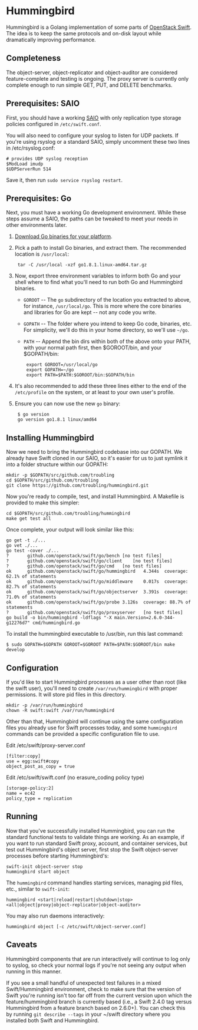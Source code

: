 Hummingbird
===========

Hummingbird is a Golang implementation of some parts of [OpenStack Swift][1].
The idea is to keep the same protocols and on-disk layout while dramatically
improving performance.


Completeness
------------

The object-server, object-replicator and object-auditor are considered
feature-complete and testing is ongoing. The proxy server is currently only
complete enough to run simple GET, PUT, and DELETE benchmarks.


Prerequisites: SAIO
-------------------

First, you should have a working [SAIO][2] with only replication type storage
policies configured in `/etc/swift.conf`.

You will also need to configure your syslog to listen for UDP packets. If
you're using rsyslog or a standard SAIO, simply uncomment these two lines in
/etc/rsyslog.conf:

    # provides UDP syslog reception
    $ModLoad imudp
    $UDPServerRun 514

Save it, then run `sudo service rsyslog restart`.


Prerequisites: Go
-----------------

Next, you must have a working Go development environment. While these steps
assume a SAIO, the paths can be tweaked to meet your needs in other
environments later.

1. [Download Go binaries for your platform][3].
1. Pick a path to install Go binaries, and extract them. The recommended
   location is `/usr/local`:

        tar -C /usr/local -xzf go1.8.1.linux-amd64.tar.gz

1. Now, export three environment variables to inform both Go and your shell
   where to find what you'll need to run both Go and Hummingbird binaries.

   * `GOROOT` -- The `go` subdirectory of the location you extracted to above,
     for instance, `/usr/local/go`. This is more where the core binaries and
     libraries for Go are kept -- not any code you write.

   * `GOPATH` -- The folder where you intend to keep Go code, binaries, etc.
     For simplicity, we'll do this in your home directory, so we'll use
     `~/go`.

   * `PATH` -- Append the bin dirs within both of the above onto your PATH,
     with your normal path first, then $GOROOT/bin, and your $GOPATH/bin:

          export GOROOT=/usr/local/go
          export GOPATH=~/go
          export PATH=$PATH:$GOROOT/bin:$GOPATH/bin

1. It's also recommended to add these three lines either to the end of the
   `/etc/profile` on the system, or at least to your own user's profile.

1. Ensure you can now use the new `go` binary:

        $ go version
        go version go1.8.1 linux/amd64


Installing Hummingbird
----------------------

Now we need to bring the Hummingbird codebase into our GOPATH. We already have
Swift cloned in our SAIO, so it's easier for us to just symlink it into a
folder structure within our GOPATH:

    mkdir -p $GOPATH/src/github.com/troubling
    cd $GOPATH/src/github.com/troubling
    git clone https://github.com/troubling/hummingbird.git

Now you're ready to compile, test, and install Hummingbird. A Makefile is
provided to make this simpler:

    cd $GOPATH/src/github.com/troubling/hummingbird
    make get test all

Once complete, your output will look similar like this:

    go get -t ./...
    go vet ./...
    go test -cover ./...
    ?       github.com/openstack/swift/go/bench [no test files]
    ?       github.com/openstack/swift/go/client    [no test files]
    ?       github.com/openstack/swift/go/cmd   [no test files]
    ok      github.com/openstack/swift/go/hummingbird   4.344s  coverage: 62.1% of statements
    ok      github.com/openstack/swift/go/middleware    0.017s  coverage: 82.7% of statements
    ok      github.com/openstack/swift/go/objectserver  3.391s  coverage: 71.0% of statements
    ok      github.com/openstack/swift/go/probe 3.126s  coverage: 88.7% of statements
    ?       github.com/openstack/swift/go/proxyserver   [no test files]
    go build -o bin/hummingbird -ldflags "-X main.Version=2.6.0-344-g12276d7" cmd/hummingbird.go

To install the hummingbird executable to /usr/bin, run this last command:

    $ sudo GOPATH=$GOPATH GOROOT=$GOROOT PATH=$PATH:$GOROOT/bin make develop


Configuration
-------------

If you'd like to start Hummingbird processes as a user other than root (like
the swift user), you'll need to create `/var/run/hummingbird` with proper
permissions. It will store pid files in this directory.

    mkdir -p /var/run/hummingbird
    chown -R swift:swift /var/run/hummingbird

Other than that, Hummingbird will continue using the same configuration files
you already use for Swift processes today, and some `hummingbird` commands can
be provided a specific configuration file to use.

Edit /etc/swift/proxy-server.conf

    [filter:copy]
    use = egg:swift#copy
    object_post_as_copy = true

Edit /etc/swift/swift.conf (no erasure_coding policy type)

    [storage-policy:2]
    name = ec42
    policy_type = replication

Running
-------

Now that you've successfully installed Hummingbird, you can run the standard
functional tests to validate things are working. As an example, if you want to
run standard Swift proxy, account, and container services, but test out
Hummingbird's object server, first stop the Swift object-server processes
before starting Hummingbird's:

    swift-init object-server stop
    hummingbird start object

The `hummingbird` command handles starting services, managing pid files, etc.,
similar to `swift-init`:

    hummingbird <start|reload|restart|shutdown|stop> <all|object|proxy|object-replicator|object-auditor>

You may also run daemons interactively: 

    hummingbird object [-c /etc/swift/object-server.conf]


Caveats
-------
Hummingbird components that are run interactively will continue to log only to
syslog, so check your normal logs if you're not seeing any output when running
in this manner.

If you see a small handful of unexpected test failures in a mixed
Swift/Hummingbird environment, check to make sure that the version of Swift
you're running isn't too far off from the current version upon which the
feature/hummingbird branch is currently based (i.e., a Swift 2.4.0 tag versus
Hummingbird from a feature branch based on 2.6.0+). You can check this by
running `git describe --tags` in your ~/swift directory where you installed
both Swift and Hummingbird.



   [1]: http://swift.openstack.org/
   [2]: http://docs.openstack.org/developer/swift/development_saio.html
   [3]: https://golang.org/doc/install
